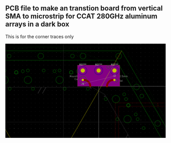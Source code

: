 ## PCB file to make an transtion board from vertical SMA to microstrip for CCAT 280GHz aluminum arrays in a dark box
This is for the corner traces only

![Screenshot](https://github.com/Wheeler1711/kicad/blob/main/panel_mount_sma_to_microstrip_CCAT_v2/Screenshot.png)
